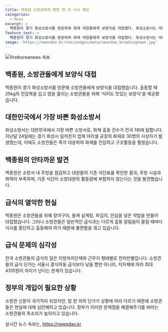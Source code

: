 ```yaml
---
title: 백종원 소방관에게 찡한 한 끼 식사 제안
categories:
  - News
excerpt: >
  백종원이 경기 화성소방서를 방문하여 화재 대원들에게 보양식을 대접했다. 화성소방서는 대한민국에서 가장 바쁜 소방서로, 대원들은 25kg의 진압복을 입고 화마와 싸우며 언제든 출동해야 했다. 백종원은 대원들의 열악한 급식 환경을 알아보고, 열심히 일하는 소방대원들을 위해 식단을 개선하고자 노력했다. 그러나 소방관들의 급식의 질은 여전히 열악하며, 정부의 개입이 필요하다는 의견이 제기되고 있다.
feature_text: >
  백종원이 경기 화성소방서를 방문하여 화재 대원들에게 보양식을 대접했다. 화성소방서는 대한민국에서 가장 바쁜 소방서로, 대원들은 25kg의 진압복을 입고 화마와 싸우며 언제든 출동해야 했다. 백종원은 대원들의 열악한 급식 환경을 알아보고, 열심히 일하는 소방대원들을 위해 식단을 개선하고자 노력했다. 그러나 소방관들의 급식의 질은 여전히 열악하며, 정부의 개입이 필요하다는 의견이 제기되고 있다.
image: 'https://newsdao.kr/res/images/meta/newsdao_breakingnews.jpg'
---
```


<p><img src="https://newsdao.kr/res/images/meta/newsdao_breakingnews.jpg" alt="firstkoreanews 속보" /></p>

<h2 data-ke-size="size26">백종원, 소방관들에게 보양식 대접</h2>

<p data-ke-size="size16">백종원이 경기 화성소방서를 방문해 소방관들에게 보양식을 대접했습니다. 출동할 때 25kg의 진압복을 입고 땀을 흘리는 소방관들을 위해 '식어도 맛있는 보양식'을 제공했습니다.</p>

<h2 data-ke-size="size26">대한민국에서 가장 바쁜 화성소방서</h2>

<p data-ke-size="size16">화성소방서는 대한민국에서 가장 바쁜 소방서로, 화재 출동 건수가 전국 1위에 달합니다. 지난달 24일에는 경기 화성시 일차전지 업체 아리셀 공장의 화재로 30명의 사상자가 발생했는데, 이에도 소방관들은 즉각 대응하여 화재를 진압하고 구조활동을 펼쳤습니다.</p>

<h2 data-ke-size="size26">백종원의 안타까운 발견</h2>

<p data-ke-size="size16">백종원은 소방서 내 주방을 점검하고 대원들의 기존 식단표를 확인한 결과, 주방 시설과 화력이 부족하며, 기존 식단이 소방대원의 활동량에 부합하지 않는다는 것을 발견했습니다.</p>

<h2 data-ke-size="size26">급식의 열악한 현실</h2>

<p data-ke-size="size16">백종원은 소방관들을 위해 장어구이, 들깨 삼계탕, 파김치, 인삼을 넣은 약밥을 만들어 대접했습니다. 그러나 소방관들은 일반적인 급식과는 다르게 출동 알림음이 울릴 때마다 식사를 중단하고 출동해야 하기 때문에 불편함을 겪고 있습니다.</p>

<h2 data-ke-size="size26">급식 문제의 심각성</h2>

<p data-ke-size="size16">전국 소방관들의 급식의 질은 지방자치단체와 근무지 형태별로 천차만별입니다. 소방관들의 급식 단가는 서울시 결식아동 급식보다 낮을 뿐만 아니라, 지자체에 따라 최대 4310원이 차이가 난다는 문제가 있습니다.</p>

<h2 data-ke-size="size26">정부의 개입이 필요한 상황</h2>

<p data-ke-size="size16">소방관 신분이 국가직이 되었지만, 밥 한 끼의 단가가 상황에 따라 다르기 때문에 소방관들은 현실에 대해 심란해하고 있습니다. 정부가 이러한 문제점을 해결해주기를 바라는 소방관들의 목소리가 높아지고 있습니다.</p>
실시간 뉴스 속보는, <a href="https://newsdao.kr" rel="dofollow">https://newsdao.kr</a>


